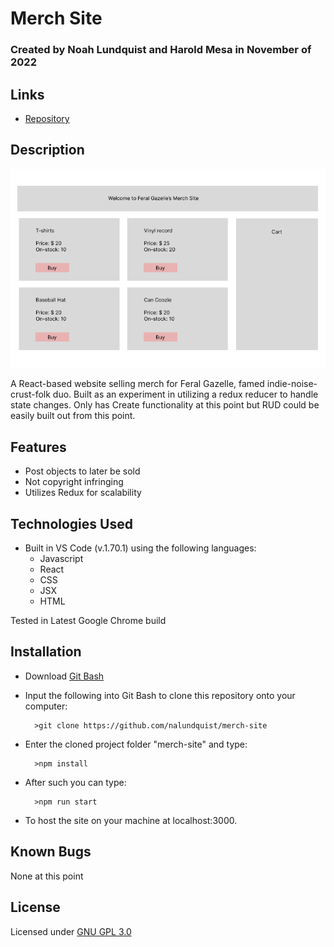 # Merch Site

### Created by Noah Lundquist and Harold Mesa in November of 2022

## Links

* [Repository](https://github.com/nalundquist/merch-site)

## Description

![Component Diagram](./src/img/merchsitediagram.png)

A React-based website selling merch for Feral Gazelle, famed indie-noise-crust-folk duo.  Built as an experiment in utilizing a redux reducer to handle state changes.  Only has Create functionality at this point but RUD could be easily built out from this point.

## Features

* Post objects to later be sold
* Not copyright infringing
* Utilizes Redux for scalability


## Technologies Used

* Built in VS Code (v.1.70.1) using the following languages:
	* Javascript
	* React
	* CSS
	* JSX
	* HTML

Tested in Latest Google Chrome build

## Installation


* Download [Git Bash](https://git-scm.com/downloads)
* Input the following into Git Bash to clone this repository onto your computer:

		>git clone https://github.com/nalundquist/merch-site

* Enter the cloned project folder "merch-site" and type:

		>npm install

* After such you can type:

		>npm run start

* To host the site on your machine at localhost:3000.

## Known Bugs

None at this point

## License

Licensed under [GNU GPL 3.0](https://www.gnu.org/licenses/gpl-3.0.en.html)